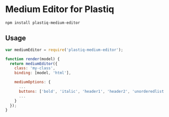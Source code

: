 # Medium Editor for Plastiq

    npm install plastiq-medium-editor

## Usage

```js
var mediumEditor = require('plastiq-medium-editor');

function render(model) {
  return mediumEditor({
    class: 'my-class',
    binding: [model, 'html'],

    mediumOptions: {
      ...
      buttons: ['bold', 'italic', 'header1', 'header2', 'unorderedlist', 'orderedlist'],
      ...
    }
  });
}
```
